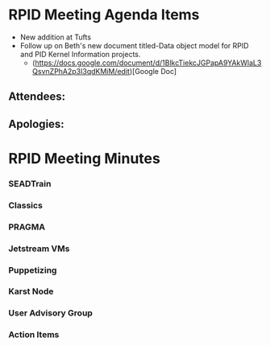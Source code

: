 # RPID Meeting Agenda Items

   * New addition at Tufts
   * Follow up on Beth's new document titled-Data object model for RPID and PID Kernel Information projects.
      * (https://docs.google.com/document/d/1BlkcTiekcJGPapA9YAkWlaL3QsvnZPhA2p3I3qdKMiM/edit)[Google Doc]
   
## Attendees: 
## Apologies:
   
# RPID Meeting Minutes


### SEADTrain


### Classics

   
### PRAGMA

   
### Jetstream VMs

  
### Puppetizing


### Karst Node


### User Advisory Group


### Action Items



